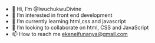 - 👋 Hi, I’m @IwuchukwuDivine
- 👀 I’m interested in front end development 
- 🌱 I’m currently learning html,css and javascript
- 💞️ I’m looking to collaborate on html, CSS and JavaScript
- 📫 How to reach me ekeneifunanya@gmail.com

<!---
IwuchukwuDivine/IwuchukwuDivine is a ✨ special ✨ repository because its `README.md` (this file) appears on your GitHub profile.
You can click the Preview link to take a look at your changes.
--->
